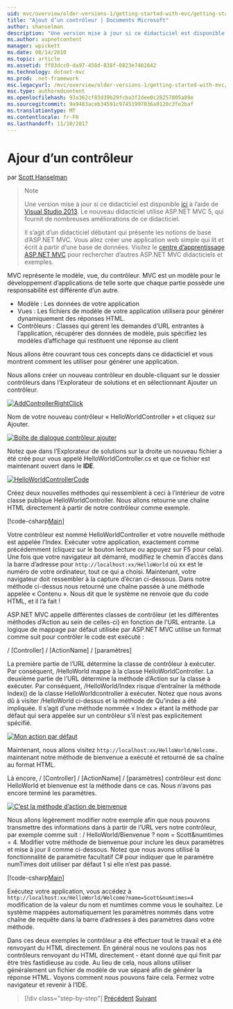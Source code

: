 ```yaml
---
uid: mvc/overview/older-versions-1/getting-started-with-mvc/getting-started-with-mvc-part2
title: "Ajout d’un contrôleur | Documents Microsoft"
author: shanselman
description: "Une version mise à jour si ce didacticiel est disponible ici à l’aide de Visual Studio 2013. Le nouveau didacticiel utilise ASP.NET MVC 5, qui fournit de nombreuses améliorations de t..."
ms.author: aspnetcontent
manager: wpickett
ms.date: 08/14/2010
ms.topic: article
ms.assetid: ff03dcc0-da97-458d-838f-0823e7482642
ms.technology: dotnet-mvc
ms.prod: .net-framework
msc.legacyurl: /mvc/overview/older-versions-1/getting-started-with-mvc/getting-started-with-mvc-part2
msc.type: authoredcontent
ms.openlocfilehash: 93a362cf83d39b29fcba3f2dee0c28257805a89e
ms.sourcegitcommit: 9a9483aceb34591c97451997036a9120c3fe2baf
ms.translationtype: MT
ms.contentlocale: fr-FR
ms.lasthandoff: 11/10/2017
---
```

<a name="adding-a-controller"></a>Ajour d’un contrôleur
====================
par [Scott Hanselman](https://github.com/shanselman)

> > [!NOTE]
> > Une version mise à jour si ce didacticiel est disponible [ici](../../getting-started/introduction/getting-started.md) à l’aide de [Visual Studio 2013](https://www.microsoft.com/visualstudio/eng/2013-downloads). Le nouveau didacticiel utilise ASP.NET MVC 5, qui fournit de nombreuses améliorations de ce didacticiel.
> 
> 
> Il s’agit d’un didacticiel débutant qui présente les notions de base d’ASP.NET MVC. Vous allez créer une application web simple qui lit et écrit à partir d’une base de données. Visitez le [centre d’apprentissage ASP.NET MVC](../../../index.md) pour rechercher d’autres ASP.NET MVC didacticiels et exemples.


MVC représente le modèle, vue, du contrôleur. MVC est un modèle pour le développement d’applications de telle sorte que chaque partie possède une responsabilité est différente d’un autre.

- Modèle : Les données de votre application
- Vues : Les fichiers de modèle de votre application utilisera pour générer dynamiquement des réponses HTML.
- Contrôleurs : Classes qui gèrent les demandes d’URL entrantes à l’application, récupérer des données de modèle, puis spécifiez les modèles d’affichage qui restituent une réponse au client

Nous allons être couvrant tous ces concepts dans ce didacticiel et vous montrent comment les utiliser pour générer une application.

Nous allons créer un nouveau contrôleur en double-cliquant sur le dossier contrôleurs dans l’Explorateur de solutions et en sélectionnant Ajouter un contrôleur.

[![AddControllerRightClick](getting-started-with-mvc-part2/_static/image2.png)](getting-started-with-mvc-part2/_static/image1.png)

Nom de votre nouveau contrôleur « HelloWorldController » et cliquez sur Ajouter.

[![Boîte de dialogue contrôleur ajouter](getting-started-with-mvc-part2/_static/image4.png)](getting-started-with-mvc-part2/_static/image3.png)

Notez que dans l’Explorateur de solutions sur la droite un nouveau fichier a été créé pour vous appelé HelloWorldController.cs et que ce fichier est maintenant ouvert dans le **IDE**.

[![HelloWorldControllerCode](getting-started-with-mvc-part2/_static/image6.png)](getting-started-with-mvc-part2/_static/image5.png)

Créez deux nouvelles méthodes qui ressemblent à ceci à l’intérieur de votre classe publique HelloWorldController. Nous allons retourne une chaîne HTML directement à partir de notre contrôleur comme exemple.

[!code-csharp[Main](getting-started-with-mvc-part2/samples/sample1.cs)]

Votre contrôleur est nommé HelloWorldController et votre nouvelle méthode est appelée l’Index. Exécuter votre application, exactement comme précédemment (cliquez sur le bouton lecture ou appuyez sur F5 pour cela). Une fois que votre navigateur ait démarré, modifiez le chemin d’accès dans la barre d’adresse pour `http://localhost:xx/HelloWorld` où xx est le numéro de votre ordinateur, tout ce qui a choisi. Maintenant, votre navigateur doit ressembler à la capture d’écran ci-dessous. Dans notre méthode ci-dessus nous retourné une chaîne passée à une méthode appelée « Contenu ». Nous dit que le système ne renvoie que du code HTML, et il l’a fait !

ASP.NET MVC appelle différentes classes de contrôleur (et les différentes méthodes d’Action au sein de celles-ci) en fonction de l’URL entrante. La logique de mappage par défaut utilisée par ASP.NET MVC utilise un format comme suit pour contrôler le code est exécuté :

/ [Controller] / [ActionName] / [paramètres]

La première partie de l’URL détermine la classe de contrôleur à exécuter. Par conséquent, /HelloWorld mappe à la classe HelloWorldController. La deuxième partie de l’URL détermine la méthode d’Action sur la classe à exécuter. Par conséquent, /HelloWorld/Index risque d’entraîner la méthode Index() de la classe HelloWorldcontroller à exécuter. Notez que nous avons dû à visiter /HelloWorld ci-dessus et la méthode de Qu'index a été impliquée. Il s’agit d’une méthode nommée « Index » étant la méthode par défaut qui sera appelée sur un contrôleur s’il n’est pas explicitement spécifié.

[![Mon action par défaut](getting-started-with-mvc-part2/_static/image8.png)](getting-started-with-mvc-part2/_static/image7.png)

Maintenant, nous allons visitez `http://localhost:xx/HelloWorld/Welcome.` maintenant notre méthode de bienvenue a exécuté et retourné de sa chaîne au format HTML.

Là encore, / [Controller] / [ActionName] / [paramètres] contrôleur est donc HelloWorld et bienvenue est la méthode dans ce cas. Nous n’avons pas encore terminé les paramètres.

[![C’est la méthode d’action de bienvenue](getting-started-with-mvc-part2/_static/image10.png)](getting-started-with-mvc-part2/_static/image9.png)

Nous allons légèrement modifier notre exemple afin que nous pouvons transmettre des informations dans à partir de l’URL vers notre contrôleur, par exemple comme suit : / HelloWorld/Bienvenue ? nom = Scott&amp;numtimes = 4. Modifier votre méthode de bienvenue pour inclure les deux paramètres et mise à jour il comme ci-dessous. Notez que nous avons utilisé la fonctionnalité de paramètre facultatif C# pour indiquer que le paramètre numTimes doit utiliser par défaut 1 si elle n’est pas passé.

[!code-csharp[Main](getting-started-with-mvc-part2/samples/sample2.cs)]

Exécutez votre application, vous accédez à `http://localhost:xx/HelloWorld/Welcome?name=Scott&numtimes=4` modification de la valeur du nom et numtimes comme vous le souhaitez. Le système mappées automatiquement les paramètres nommés dans votre chaîne de requête dans la barre d’adresses à des paramètres dans votre méthode.

Dans ces deux exemples le contrôleur a été effectuer tout le travail et a été renvoyant du HTML directement. En général nous ne voulons pas nos contrôleurs renvoyant du HTML directement - étant donné que qui finit par être très fastidieuse au code. Au lieu de cela, nous allons utiliser généralement un fichier de modèle de vue séparé afin de générer la réponse HTML. Voyons comment nous pouvons faire cela. Fermez votre navigateur et revenir à l’IDE.

>[!div class="step-by-step"]
[Précédent](getting-started-with-mvc-part1.md)
[Suivant](getting-started-with-mvc-part3.md)
